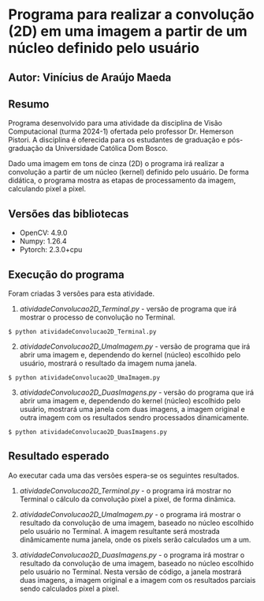 # Programa para realizar a convolução (2D) em uma imagem a partir de um núcleo definido pelo usuário
## Autor: Vinícius de Araújo Maeda

## Resumo
Programa desenvolvido para uma atividade da disciplina de Visão Computacional (turma 2024-1) ofertada pelo professor Dr. Hemerson Pistori. A disciplina é oferecida para os estudantes de graduação e pós-graduação da Universidade Católica Dom Bosco.

Dado uma imagem em tons de cinza (2D) o programa irá realizar a convolução a partir de um núcleo (kernel) definido pelo usuário. De forma didática, o programa mostra as etapas de processamento da imagem, calculando pixel a pixel.

## Versões das bibliotecas
- OpenCV: 4.9.0
- Numpy: 1.26.4
- Pytorch: 2.3.0+cpu

## Execução do programa
Foram criadas 3 versões para esta atividade.
1) *atividadeConvolucao2D_Terminal.py* - versão de programa que irá mostrar o processo de convolução no Terminal.

```
$ python atividadeConvolucao2D_Terminal.py
```

2) *atividadeConvolucao2D_UmaImagem.py* - versão de programa que irá abrir uma imagem e, dependendo do kernel (núcleo) escolhido pelo usuário, mostrará o resultado da imagem numa janela.

```
$ python atividadeConvolucao2D_UmaImagem.py
```

3) *atividadeConvolucao2D_DuasImagens.py* - versão do programa que irá abrir uma imagem e, dependendo do kernel (núcleo) escolhido pelo usuário, mostrará uma janela com duas imagens, a imagem original e outra imagem com os resultados sendro processados dinamicamente.

```
$ python atividadeConvolucao2D_DuasImagens.py
```

## Resultado esperado
Ao executar cada uma das versões espera-se os seguintes resultados.

1) *atividadeConvolucao2D_Terminal.py* - o programa irá mostrar no Terminal o cálculo da convolução pixel a pixel, de forma dinâmica.

2) *atividadeConvolucao2D_UmaImagem.py* - o programa irá mostrar o resultado da convolução de uma imagem, baseado no núcleo escolhido pelo usuário no Terminal. A imagem resultante será mostrada dinâmicamente numa janela, onde os pixels serão calculados um a um.

3) *atividadeConvolucao2D_DuasImagens.py* - o programa irá mostrar o resultado da convolução de uma imagem, baseado no núcleo escolhido pelo usuário no Terminal. Nesta versão de código, a janela mostrará duas imagens, a imagem original e a imagem com os resultados parciais sendo calculados pixel a pixel.